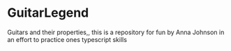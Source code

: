 # GuitarLegend
Guitars and their properties,, this is a repository for fun by Anna Johnson in an effort to practice ones typescript skills
